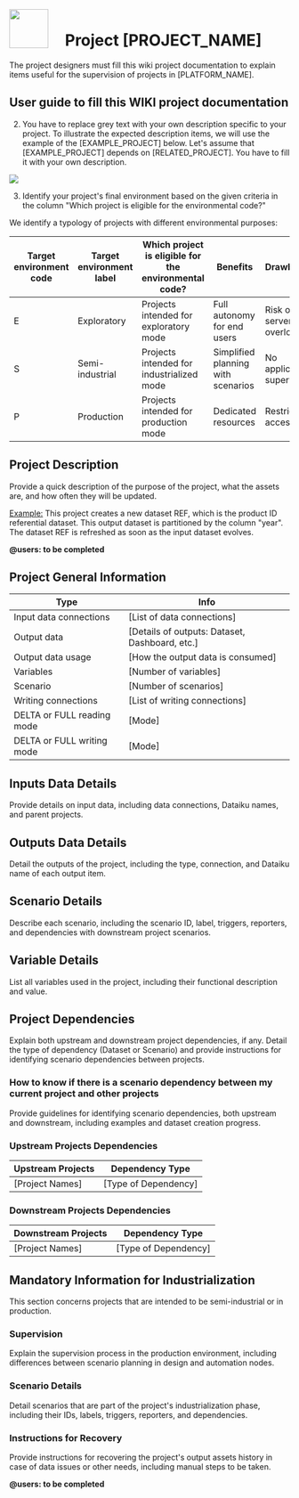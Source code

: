 <img src="/static/your_image_directory/logo.png" width="70" style="float: left; margin-right: 30px" />

# Project [PROJECT_NAME] 

The project designers must fill this wiki project documentation to explain items useful for the supervision of projects in [PLATFORM_NAME].

## User guide to fill this WIKI project documentation

2. You have to replace grey text with your own description specific to your project. To illustrate the expected description items, we will use the example of the [EXAMPLE_PROJECT] below. Let's assume that [EXAMPLE_PROJECT] depends on [RELATED_PROJECT]. You have to fill it with your own description.

 <img src="/path/to/your/example_image.png"/>
  
3. Identify your project's final environment based on the given criteria in the column "Which project is eligible for the environmental code?"

We identify a typology of projects with different environmental purposes:

| Target environment code | Target environment label | Which project is eligible for the environmental code? | Benefits | Drawbacks |
|-------------------------|--------------------------|-------------------------------------------------------|----------|-----------|
| E | Exploratory | Projects intended for exploratory mode | Full autonomy for end users | Risk of server overload |
| S | Semi-industrial | Projects intended for industrialized mode | Simplified planning with scenarios | No application supervision |
| P | Production | Projects intended for production mode | Dedicated resources | Restricted access |

## Project Description

Provide a quick description of the purpose of the project, what the assets are, and how often they will be updated.

<u>Example:</u> This project creates a new dataset REF, which is the product ID referential dataset. This output dataset is partitioned by the column "year". The dataset REF is refreshed as soon as the input dataset evolves.

**@users: to be completed**

## Project General Information

| Type | Info |
|------|------|
| Input data connections | [List of data connections] |
| Output data | [Details of outputs: Dataset, Dashboard, etc.] |
| Output data usage | [How the output data is consumed] |
| Variables | [Number of variables] |
| Scenario | [Number of scenarios] |
| Writing connections | [List of writing connections] |
| DELTA or FULL reading mode | [Mode] |
| DELTA or FULL writing mode | [Mode] |

## Inputs Data Details

Provide details on input data, including data connections, Dataiku names, and parent projects.

## Outputs Data Details

Detail the outputs of the project, including the type, connection, and Dataiku name of each output item.

## Scenario Details

Describe each scenario, including the scenario ID, label, triggers, reporters, and dependencies with downstream project scenarios.

## Variable Details

List all variables used in the project, including their functional description and value.

## Project Dependencies

Explain both upstream and downstream project dependencies, if any. Detail the type of dependency (Dataset or Scenario) and provide instructions for identifying scenario dependencies between projects.

### How to know if there is a scenario dependency between my current project and other projects

Provide guidelines for identifying scenario dependencies, both upstream and downstream, including examples and dataset creation progress.

### Upstream Projects Dependencies

| Upstream Projects | Dependency Type |
|-------------------|-----------------|
| [Project Names] | [Type of Dependency] |

### Downstream Projects Dependencies

| Downstream Projects | Dependency Type |
|---------------------|-----------------|
| [Project Names] | [Type of Dependency] |

## Mandatory Information for Industrialization

This section concerns projects that are intended to be semi-industrial or in production.

### Supervision

Explain the supervision process in the production environment, including differences between scenario planning in design and automation nodes.

### Scenario Details

Detail scenarios that are part of the project's industrialization phase, including their IDs, labels, triggers, reporters, and dependencies.

### Instructions for Recovery

Provide instructions for recovering the project's output assets history in case of data issues or other needs, including manual steps to be taken.

**@users: to be completed**
